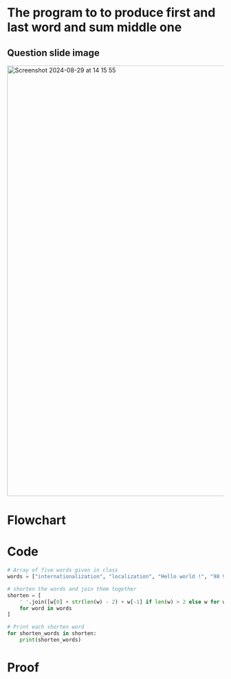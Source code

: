 # The program to to produce first and last word and sum middle one
## Question slide image
<img width="999" alt="Screenshot 2024-08-29 at 14 15 55" src="https://github.com/user-attachments/assets/0fb0474d-5657-4272-a016-c2625adb4bee">

# Flowchart


# Code
```.py
# Array of five words given in class
words = ["internationalization", "localization", "Hello world !", "98 99 100 101 1062", "(codin) + (game) = (codingame)"]

# shorten the words and join them together
shorten = [
    ' '.join([w[0] + str(len(w) - 2) + w[-1] if len(w) > 2 else w for w in word.split()])
    for word in words
]

# Print each shorten word
for shorten_words in shorten:
    print(shorten_words)
```

# Proof
